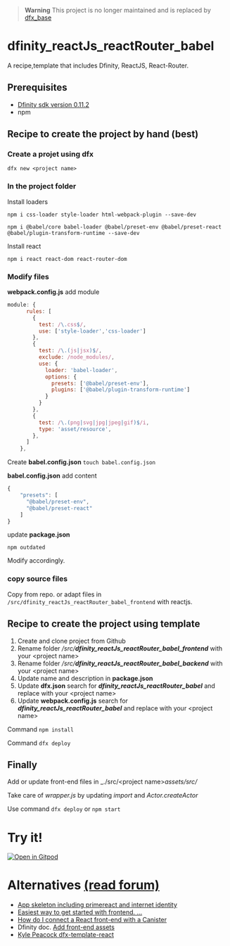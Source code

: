 > **Warning**
> This project is no longer maintained and is replaced by [dfx_base](https://gitlab.com/kurdy/dfx_base) 

# dfinity_reactJs_reactRouter_babel

A recipe,template that includes Dfinity, ReactJS, React-Router.

## Prerequisites

* [Dfinity sdk version 0.11.2](https://smartcontracts.org/docs/quickstart/local-quickstart.html)
* npm

## Recipe to create the project by hand (best)

### Create a projet using dfx

`dfx new <project name>`

### In the project folder

Install loaders 

`npm i css-loader style-loader html-webpack-plugin --save-dev`

`npm i @babel/core babel-loader @babel/preset-env @babel/preset-react @babel/plugin-transform-runtime --save-dev`

Install react

`npm i react react-dom react-router-dom`

### Modify files

**webpack.config.js** add module

```javascript
module: {
      rules: [
        { 
          test: /\.css$/,
          use: ['style-loader','css-loader']
        },
        {
          test: /\.(js|jsx)$/,
          exclude: /node_modules/,
          use: {
            loader: 'babel-loader',
            options: {
              presets: ['@babel/preset-env'],
              plugins: ['@babel/plugin-transform-runtime']
            }
          }
        },
        {
          test: /\.(png|svg|jpg|jpeg|gif)$/i,
          type: 'asset/resource',
        },
      ]
    },
```

Create **babel.config.json**
`touch babel.config.json`

**babel.config.json** add content
```javascript
{
    "presets": [
      "@babel/preset-env",
      "@babel/preset-react"
    ]
}
```

update **package.json**

`npm outdated`

Modify accordingly.

### copy source files

Copy from repo. or adapt files in `/src/dfinity_reactJs_reactRouter_babel_frontend` with reactjs.


## Recipe to create the project using template

1. Create and clone project from Github
1. Rename folder _/src/**dfinity_reactJs_reactRouter_babel_frontend**_ with your <project name\>
1. Rename folder _/src/**dfinity_reactJs_reactRouter_babel_backend**_ with your <project name\>
1. Update name and description in **package.json**
1. Update **dfx.json** search for _**dfinity_reactJs_reactRouter_babel**_ and replace with your <project name\>
1. Update **webpack.config.js** search for _**dfinity_reactJs_reactRouter_babel**_ and replace with your <project name\>

Command `npm install`

Command `dfx deploy`

## Finally

Add or update front-end files in _./src/\<project name\>_assets/src/_

Take care of *wrapper.js* by updating _import_ and _Actor.createActor_

Use command `dfx deploy` or `npm start`

# Try it!

[![Open in Gitpod](https://gitpod.io/button/open-in-gitpod.svg)](https://gitpod.io/#https://github.com/rbolog/dfinity_reactJs_reactRouter_babel)

# Alternatives [(read forum)](https://forum.dfinity.org/)

* [App skeleton including primereact and internet identity](https://gitlab.com/kurdy/dfx_skeleton)
* [Easiest way to get started with frontend. ...](https://forum.dfinity.org/t/easiest-way-to-get-started-with-frontend-templates-for-react-vue-svelte-based-on-vitejs/2589?u=rbolog)
* [How do I connect a React front-end with a Canister](https://forum.dfinity.org/t/how-do-i-connect-a-react-front-end-with-a-canister/2301?u=rbolog)
* Dfinity doc. [Add front-end assets](https://sdk.dfinity.org/docs/developers-guide/webpack-config.html)
* [Kyle Peacock dfx-template-react](https://github.com/krpeacock/dfx-template-react)
